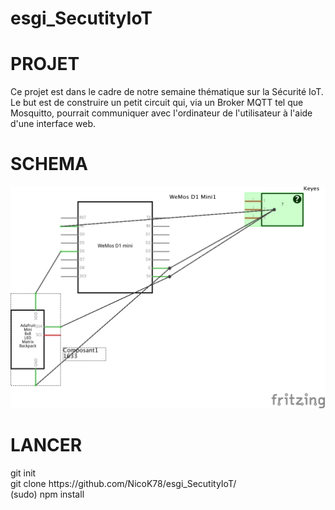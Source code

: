 # esgi_SecutityIoT

<h1>PROJET</h1>
Ce projet est dans le cadre de notre semaine thématique sur la Sécurité IoT.
Le but est de construire un petit circuit qui, via un Broker MQTT tel que Mosquitto, pourrait communiquer avec l'ordinateur de l'utilisateur à l'aide d'une interface web.

<h1>SCHEMA</h1>
<img src="SketchTPIoT.png">

<h1>LANCER</h1>
git init<br>
git clone https://github.com/NicoK78/esgi_SecutityIoT/<br>
(sudo) npm install<br>

<br><br><br><br>
